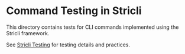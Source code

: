 # Command Testing in Stricli

This directory contains tests for CLI commands implemented using the Stricli framework.

See [Stricli Testing](https://bloomberg.github.io/stricli/docs/testing) for testing details and practices.
